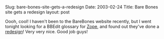 Slug: bare-bones-site-gets-a-redesign
Date: 2003-02-24
Title: Bare Bones site gets a redesign
layout: post

Oooh, cool! I haven&#39;t been to the BareBones website recently, but I went tonight looking for a BBEdit glossary for <a href="http://www.zope.org">Zope</a>, and found out they&#39;ve done a <a href="http://www.barebones.com/">redesign</a>! Very very nice. Good job guys!
